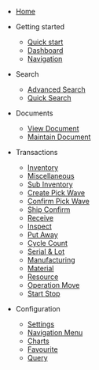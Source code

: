 - [Home](/)

- Getting started

  - [Quick start](/quickstart/)
  - [Dashboard](/dashboard/)
  - [Navigation](/navigation/)
  
- Search
  - [Advanced Search](/search/)
  - [Quick Search](/search/?id=quick-search)

- Documents
  - [View Document](/document/?id=view-document)
  - [Maintain Document](/document/?id=maintain-document)

- Transactions
  - [Inventory](/transaction/?id=inventory-transactions)
   - [Miscellaneous](/transaction/?id=miscellaneous-issue-receipt)
   - [Sub Inventory](/transaction/?id=inventory-transactions)
   - [Create Pick Wave](/transaction/?id=create-pick-wave)
   - [Confirm Pick Wave](/transaction/?id=confirm-pick-wave-pick-transaction)
   - [Ship Confirm](/transaction/?id=ship-confirm)
   - [Receive](/transaction/po/?id=receiving-receipt)
   - [Inspect](/transaction/po/?id=receiving-receipt)
   - [Put Away](/transaction/po/?id=receiving-receipt)
   - [Cycle Count](/transaction/?id=miscellaneous-issue-receipt)
   - [Serial & Lot](/transaction/?id=seriallot-number)
  - [Manufacturing](/transaction/?id=manufacturing-transactions)
   - [Material](/transaction/?id=material-transaction)
   - [Resource](/transaction/?id=resource-transaction)  
   - [Operation Move](/transaction/?id=operation-move)
   - [Start Stop](/transaction/?id=operation-start-stop)

- Configuration
  - [Settings](/configuration/?id=inventory-transactions) 
  - [Navigation Menu](/configuration/?id=navigation-menu)
  - [Charts](/configuration/?id=charts)
  - [Favourite](/configuration/?id=favourite)
  - [Query](/configuration/?id=query)
